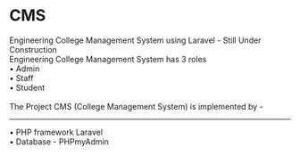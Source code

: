 # CMS
Engineering College Management System using Laravel -  Still Under Construction
<br>
Engineering College Management System has 3 roles <br>
• Admin <br>
• Staff <br>
• Student <br><br>
The Project CMS (College Management System) is implemented by - <hr>
• PHP framework Laravel<br>
• Database - PHPmyAdmin<br>
